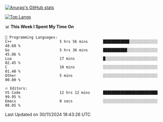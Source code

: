 [![Anurag's GitHub stats](https://github-readme-stats.vercel.app/api?username=wugouzi&count_private=true)](https://github.com/anuraghazra/github-readme-stats)

[![Top Langs](https://github-readme-stats.vercel.app/api/top-langs/?username=wugouzi&layout=compact&count_private=true&hide=html)](https://github.com/anuraghazra/github-readme-stats)

<!--START_SECTION:waka-->
📊 **This Week I Spent My Time On** 

```text
💬 Programming Languages: 
C++                      5 hrs 56 mins       ████████████░░░░░░░░░░░░░   48.68 % 
Go                       5 hrs 36 mins       ███████████░░░░░░░░░░░░░░   45.86 % 
Lua                      17 mins             █░░░░░░░░░░░░░░░░░░░░░░░░   02.45 % 
C                        10 mins             ░░░░░░░░░░░░░░░░░░░░░░░░░   01.40 % 
Other                    5 mins              ░░░░░░░░░░░░░░░░░░░░░░░░░   00.80 % 

🔥 Editors: 
VS Code                  12 hrs 12 mins      █████████████████████████   99.95 % 
Emacs                    0 secs              ░░░░░░░░░░░░░░░░░░░░░░░░░   00.05 % 
```


 Last Updated on 30/11/2024 18:43:26 UTC
<!--END_SECTION:waka-->

<!--
**wugouzi/wugouzi** is a ✨ _special_ ✨ repository because its `README.md` (this file) appears on your GitHub profile.

Here are some ideas to get you started:

- 🔭 I’m currently working on ...
- 🌱 I’m currently learning ...
- 👯 I’m looking to collaborate on ...
- 🤔 I’m looking for help with ...
- 💬 Ask me about ...
- 📫 How to reach me: ...
- 😄 Pronouns: ...
- ⚡ Fun fact: ...
-->
